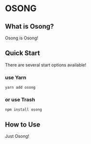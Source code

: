 # OSONG
## What is Osong?
Osong is Osong!

## Quick Start
There are several start options available!
### use Yarn
```
yarn add osong
```
### or use Trash
```
npm install osong
```

## How to Use
Just Osong!